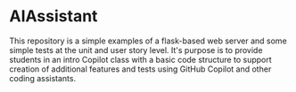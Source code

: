 # AIAssistant

This repository is a simple examples of a flask-based web server and some simple tests at the unit and user story level. It's purpose is to provide students in an intro Copilot class with a basic code structure to support creation of additional features and tests using GitHub Copilot and other coding assistants.

